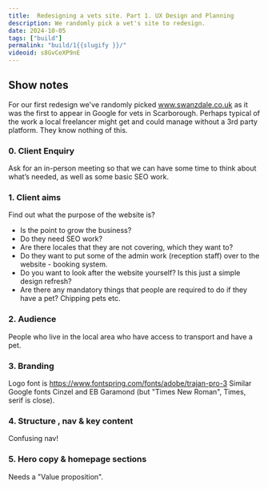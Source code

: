 ```yaml
---
title:  Redesigning a vets site. Part 1. UX Design and Planning
description: We randomly pick a vet's site to redesign.
date: 2024-10-05
tags: ["build"]
permalink: "build/1{{slugify }}/"
videoid: s8GvCeXP9nE
---
```


## Show notes

For our first redesign we've randomly picked  www.swanzdale.co.uk as it was the first to appear in Google for vets in Scarborough. Perhaps typical of the work a local freelancer might get and could manage without a 3rd party platform.  They know nothing of this.


### 0. Client Enquiry

Ask for an in-person meeting so that we can have some time to think about what’s needed, as well as some basic SEO work.

### 1. Client aims

Find out what the purpose of the website is?

- Is the point to grow the business?
- Do they need SEO work?
- Are there locales that they are not covering, which they want to?
- Do they want to put some of the admin work (reception staff) over to the website - booking system.
- Do you want to look after the website yourself? Is this just a simple design refresh?
- Are there any mandatory things that people are required to do if they have a pet? Chipping pets etc.

### 2. Audience
People who live in the local area who have access to transport and have a pet.

### 3. Branding

Logo font is https://www.fontspring.com/fonts/adobe/trajan-pro-3
Similar Google fonts Cinzel and EB Garamond (but "Times New Roman", Times, serif is close).

### 4. Structure , nav  & key content

Confusing nav!

### 5. Hero copy & homepage sections

Needs a "Value proposition".